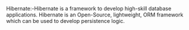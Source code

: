 Hibernate:-Hibernate is a framework to develop high-skill database applications.
Hibernate is an Open-Source, lightweight, ORM framework which can be used to develop persistence logic.
